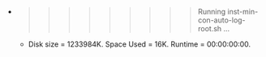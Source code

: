 * >>>>>>>>> Running inst-min-con-auto-log-root.sh ...
  * Disk size = 1233984K. Space Used = 16K. Runtime = 00:00:00:00.

